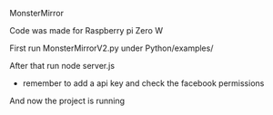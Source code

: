 MonsterMirror

Code was made for Raspberry pi Zero W

First run MonsterMirrorV2.py under Python/examples/

After that run node server.js 
- remember to add a api key and check the facebook permissions

And now the project is running
